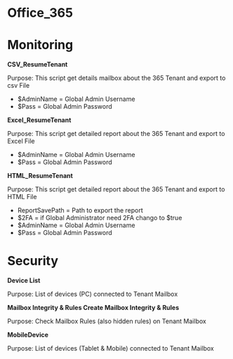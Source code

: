 # Office_365

# Monitoring 

**CSV_ResumeTenant**

Purpose:  This script get details mailbox about the 365 Tenant and export to csv File
- $AdminName = Global Admin Username
- $Pass = Global Admin Password

**Excel_ResumeTenant**

Purpose:  This script get detailed report about the 365 Tenant and export to Excel File
- $AdminName = Global Admin Username
- $Pass = Global Admin Password

**HTML_ResumeTenant**

Purpose:  This script get detailed report about the 365 Tenant and export to HTML File
- ReportSavePath = Path to export the report 
- $2FA = if Global Administrator need 2FA chango to $true
- $AdminName = Global Admin Username
- $Pass = Global Admin Password

# Security
**Device List** 

Purpose: List of devices (PC) connected to Tenant Mailbox

**Mailbox Integrity & Rules	Create Mailbox Integrity & Rules**

Purpose: Check Mailbox Rules (also hidden rules) on Tenant Mailbox

**MobileDevice**

Purpose: List of devices (Tablet & Mobile) connected to Tenant Mailbox
